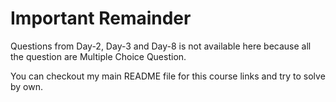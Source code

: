 # Important Remainder
Questions from Day-2, Day-3 and Day-8 is not available here because all the question are Multiple Choice Question.

You can checkout my main README file for this course links and try to solve by own.

